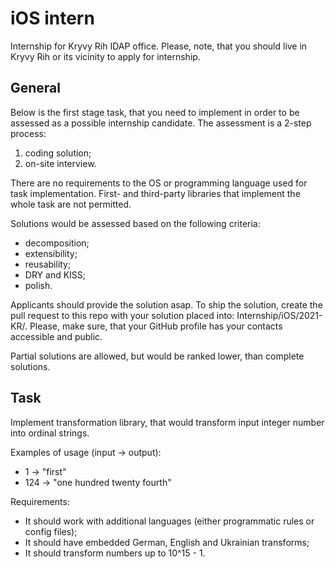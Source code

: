 # iOS intern

Internship for Kryvy Rih IDAP office. Please, note, that you should live in Kryvy Rih or its vicinity to apply for internship.

## General

Below is the first stage task, that you need to implement in order to be assessed as a possible internship candidate. The assessment is a 2-step process:

1. coding solution;
2. on-site interview.

There are no requirements to the OS or programming language used for task implementation. First- and third-party libraries that implement the whole task are not permitted.

Solutions would be assessed based on the following criteria:

* decomposition;
* extensibility;
* reusability;
* DRY and KISS;
* polish.

Applicants should provide the solution asap. To ship the solution, create the pull request to this repo with your solution placed into: Internship/iOS/2021-KR/<Your Surname>. Please, make sure, that your GitHub profile has your contacts accessible and public.

Partial solutions are allowed, but would be ranked lower, than complete solutions.

## Task

Implement transformation library, that would transform input integer number into ordinal strings.

Examples of usage (input -> output):

* 1 -> "first"
* 124 -> "one hundred twenty fourth"

Requirements:

* It should work with additional languages (either programmatic rules or config files);
* It should have embedded German, English and Ukrainian transforms;
* It should transform numbers up to 10^15 - 1.

